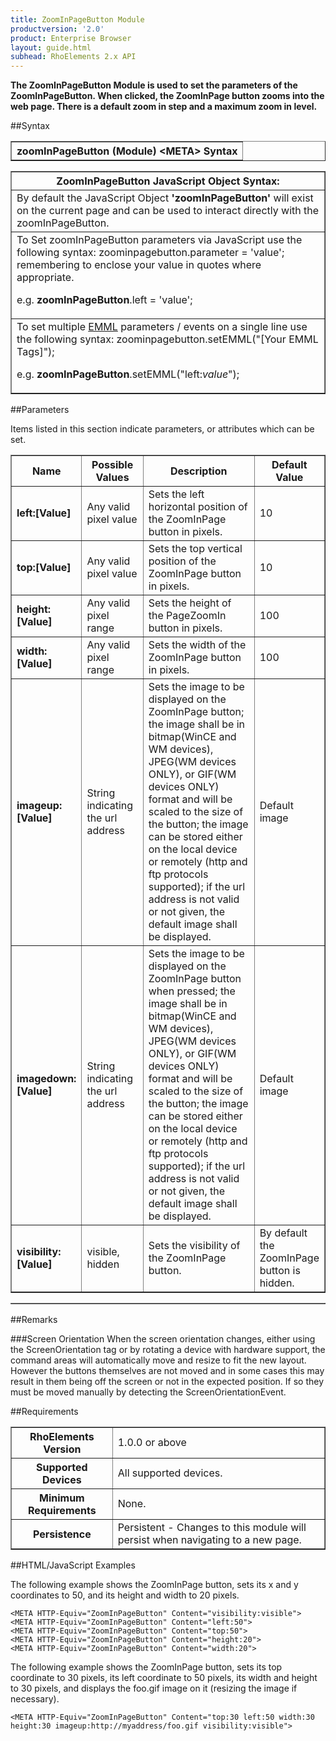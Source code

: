 ```yaml
---
title: ZoomInPageButton Module
productversion: '2.0'
product: Enterprise Browser
layout: guide.html
subhead: RhoElements 2.x API
---
```



<b>
The ZoomInPageButton Module is used to set the parameters of the ZoomInPageButton. When clicked, the ZoomInPage button zooms into the web page. There is a default zoom in step and a maximum zoom in level.
</b>

##Syntax

<table class="facelift" style="width:100%" border="1" padding="5px"> <tr><th class="tableHeading">zoomInPageButton (Module) &lt;META&gt; Syntax
</th></tr></table>
<table class="facelift" style="width:100%" border="1" padding="5px"> <tr><th class="tableHeading">ZoomInPageButton JavaScript Object Syntax:</th></tr><tr><td class="clsSyntaxCells clsOddRow">
By default the JavaScript Object <b>'zoomInPageButton'</b> will exist on the current page and can be used to interact directly with the zoomInPageButton.
</td></tr><tr><td class="clsSyntaxCells clsEvenRow">
To Set zoomInPageButton parameters via JavaScript use the following syntax: zoominpagebutton.parameter = 'value'; remembering to enclose your value in quotes where appropriate.  
<P />e.g. <b>zoomInPageButton</b>.left = 'value';
</td></tr><tr><td class="clsSyntaxCells clsOddRow">							
To set multiple <a href="/rhoelements/EMMLOverview">EMML</a> parameters / events on a single line use the following syntax: zoominpagebutton.setEMML("[Your EMML Tags]");
<P />
e.g. <b>zoomInPageButton</b>.setEMML("left:<i>value</i>");							
</td></tr></table>


##Parameters


Items listed in this section indicate parameters, or attributes which can be set.
<table class="facelift" style="width:100%" border="1" padding="5px"> <col width="20%" /><col width="20%" /><col width="38%" /><col width="22%" /><tr><th class="tableHeading">Name</th><th class="tableHeading">Possible Values</th><th class="tableHeading">Description</th><th class="tableHeading">Default Value</th></tr><tr><td class="clsSyntaxCells clsOddRow"><b>left:[Value]
</b></td><td class="clsSyntaxCells clsOddRow">Any valid pixel value</td><td class="clsSyntaxCells clsOddRow">Sets the left horizontal position of the ZoomInPage button in pixels.</td><td class="clsSyntaxCells clsOddRow">10</td></tr><tr><td class="clsSyntaxCells clsEvenRow"><b>top:[Value]
</b></td><td class="clsSyntaxCells clsEvenRow">Any valid pixel value</td><td class="clsSyntaxCells clsEvenRow">Sets the top vertical position of the ZoomInPage button in pixels.</td><td class="clsSyntaxCells clsEvenRow">10</td></tr><tr><td class="clsSyntaxCells clsOddRow"><b>height:[Value]
</b></td><td class="clsSyntaxCells clsOddRow">Any valid pixel range</td><td class="clsSyntaxCells clsOddRow">Sets the height of the PageZoomIn button in pixels.</td><td class="clsSyntaxCells clsOddRow">100</td></tr><tr><td class="clsSyntaxCells clsEvenRow"><b>width:[Value]
</b></td><td class="clsSyntaxCells clsEvenRow">Any valid pixel range</td><td class="clsSyntaxCells clsEvenRow">Sets the width of the ZoomInPage button in pixels.</td><td class="clsSyntaxCells clsEvenRow">100</td></tr><tr><td class="clsSyntaxCells clsOddRow"><b>imageup:[Value]
</b></td><td class="clsSyntaxCells clsOddRow">String indicating the url address</td><td class="clsSyntaxCells clsOddRow">Sets the image to be displayed on the ZoomInPage button; the image shall be in bitmap(WinCE and WM devices),
                                JPEG(WM devices ONLY), or GIF(WM devices ONLY) format and will be scaled to the size of the button; the image can be stored 
                                either on the local device or remotely (http and ftp protocols supported); if the url address is
                                not valid or not given, the default image shall be displayed.
                                </td><td class="clsSyntaxCells clsOddRow">Default image</td></tr><tr><td class="clsSyntaxCells clsEvenRow"><b>imagedown:[Value]
</b></td><td class="clsSyntaxCells clsEvenRow">String indicating the url address</td><td class="clsSyntaxCells clsEvenRow">
                      Sets the image to be displayed on the ZoomInPage button when pressed; the image shall be in bitmap(WinCE and WM devices),
                      JPEG(WM devices ONLY), or GIF(WM devices ONLY) format and will be scaled to the size of the button; the image can be stored
                      either on the local device or remotely (http and ftp protocols supported); if the url address is
                      not valid or not given, the default image shall be displayed.
                    </td><td class="clsSyntaxCells clsEvenRow">Default image</td></tr><tr><td class="clsSyntaxCells clsOddRow"><b>visibility:[Value]
</b></td><td class="clsSyntaxCells clsOddRow">visible, hidden</td><td class="clsSyntaxCells clsOddRow">Sets the visibility of the ZoomInPage button.</td><td class="clsSyntaxCells clsOddRow">By default the ZoomInPage button is hidden.</td></tr></table>
<table class="facelift" style="width:100%" border="1" padding="5px"> <col width="78%" /><col width="8%" /><col width="1%" /><col width="5%" /><col width="1%" /><col width="5%" /><col width="2%" /></table>




##Remarks


###Screen Orientation
When the screen orientation changes, either using the ScreenOrientation tag or by rotating a device with hardware support, the command areas will automatically move and resize to fit the new layout. However the buttons themselves are not moved and in some cases this may result in them being off the screen or not in the expected position. If so they must be moved manually by detecting the ScreenOrientationEvent.




##Requirements

<table class="facelift" style="width:100%" border="1" padding="5px"> <tr><th class="tableHeading">RhoElements Version</th><td class="clsSyntaxCell clsEvenRow">1.0.0 or above
</td></tr><tr><th class="tableHeading">Supported Devices</th><td class="clsSyntaxCell clsOddRow">All supported devices.</td></tr><tr><th class="tableHeading">Minimum Requirements</th><td class="clsSyntaxCell clsOddRow">None.</td></tr><tr><th class="tableHeading">Persistence</th><td class="clsSyntaxCell clsEvenRow">Persistent - Changes to this module will persist when navigating to a new page.</td></tr></table>


##HTML/JavaScript Examples

The following example shows the ZoomInPage button, sets its x and y coordinates to 50, and its height and width to 20 pixels.

	<META HTTP-Equiv="ZoomInPageButton" Content="visibility:visible">
	<META HTTP-Equiv="ZoomInPageButton" Content="left:50">
	<META HTTP-Equiv="ZoomInPageButton" Content="top:50">
	<META HTTP-Equiv="ZoomInPageButton" Content="height:20">
	<META HTTP-Equiv="ZoomInPageButton" Content="width:20">
	
	
The following example shows the ZoomInPage button, sets its top coordinate to 30 pixels, its left coordinate to 50 pixels, its width and height to 30 pixels, and displays the foo.gif image on it (resizing the image if necessary).

	<META HTTP-Equiv="ZoomInPageButton" Content="top:30 left:50 width:30 height:30 imageup:http://myaddress/foo.gif visibility:visible">
	





